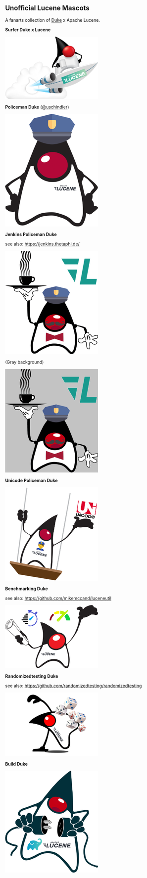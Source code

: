 ## Unofficial Lucene Mascots

A fanarts collection of [Duke](https://wiki.openjdk.java.net/display/duke/Main) x Apache Lucene.

**Surfer Duke x Lucene**

<img src="./lucene_duke_surf.png" width=300 />

**Policeman Duke** ([@uschindler](https://github.com/uschindler))

<img src="./policeman_duke.png" width=300/>

**Jenkins Policeman Duke**

see also: https://jenkins.thetaphi.de/

<img src="./policeman_duke_jenkins.png" width=300/>

(Gray background)

<img src="./policeman_duke_jenkins_gray.png" width=300/>


**Unicode Policeman Duke**

<img src="./policeman_duke_unicode.png" width=300/>

**Benchmarking Duke**

see also: https://github.com/mikemccand/luceneutil

<img src="./luceneutil_duke.png" width=300/>

**Randomizedtesting Duke**

see also: https://github.com/randomizedtesting/randomizedtesting

<img src="./randomizedtesting_duke.png" width=300/>

**Build Duke**

<img src="./build_duke.png" width=300/>